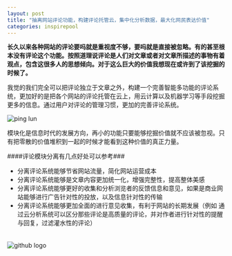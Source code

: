 ```yaml
---
layout: post
title: "抽离网站评论功能，构建评论托管云，集中化分析数据，最大化网民表达价值"
categories: inspirepool
---
```

**长久以来各种网站的评论要吗就是重视度不够，要吗就是直接被忽略。有的甚至根本没有评论这个功能。按照道理说评论是人们对文章或者对文章所描述的事物有着观点，包含这很多人的思想倾向。对于这么巨大的价值我想现在或许到了该挖掘的时候了。**


我觉的我们完全可以把评论独立于文章之外，构建一个完善智能多功能的评论系统，更加好的是把各个网站的评论托管在云上，用云计算以及机器学习等手段挖掘更多的信息。通过用户对评论的管理习惯，更加的完善评论系统。

![ping lun](http://ogu9js0qs.bkt.clouddn.com/pinglun.png)

模块化是信息时代的发展方向，再小的功能只要能够挖掘价值就不应该被忽视。只有把零散的价值堆积到一起的时候才能看到这种价值的真正力量。



####评论模块分离有几点好处可以参考###

* 分离评论系统能够节省网站流量，简化网站运营成本
* 分离评论系统能够是文章内容更加统一化，增强完整性，提高整体美感
* 分离评论系统能够更好的收集和分析浏览者的反馈信息和意见，如果是商业网站能够进行广告针对性的投放，以及信息针对性的传输
* 分离评论系统能够更加全面的进行意见收集，有利于网站的长期发展（例如 通过云分析系统可以区分那些评论是高质量的评论，并对作者进行针对性的提醒与回复，过滤灌水性的评论）





　　　　　　　　　　　　　　　　　　　　　　　　　　　　　　　　　　　　　　　　　　　　　　　　　　　　　　　　　　　　　　
　　　　　　　　　　　　　　　　　　　　　　　　　　　　　　　　　　　　　　　　　　　　　　　　　　　　　　　　　![github logo](http://ogu9js0qs.bkt.clouddn.com/github_logo.jpg)












